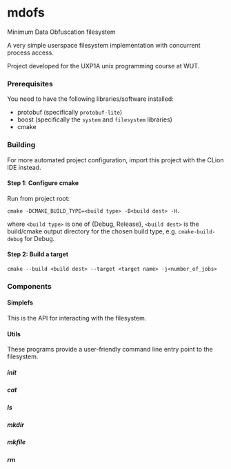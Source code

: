 # mdofs

Minimum Data Obfuscation filesystem

A very simple userspace filesystem implementation with concurrent process access.

Project developed for the UXP1A unix programming course at WUT.

### Prerequisites

You need to have the following libraries/software installed:

* protobuf (specifically `protobuf-lite`)
* boost (specifically the `system` and `filesystem` libraries)
* cmake

### Building

For more automated project configuration, import this project with the CLion IDE instead.

#### Step 1: Configure cmake

Run from project root:

`cmake -DCMAKE_BUILD_TYPE=<build type> -B<build dest> -H.`

where `<build type>` is one of {Debug, Release},
`<build dest>` is the build/cmake output directory for the chosen build type, e.g. `cmake-build-debug` for Debug.

#### Step 2: Build a target

`cmake --build <build dest> --target <target name> -j<number_of_jobs>`

### Components

#### Simplefs

This is the API for interacting with the filesystem.

#### Utils

These programs provide a user-friendly command line entry point to the filesystem.

##### init

##### cat

##### ls

##### mkdir

##### mkfile

##### rm

